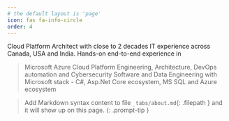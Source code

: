 ```yaml
---
# the default layout is 'page'
icon: fas fa-info-circle
order: 4
---
```


Cloud Platform Architect with close to 2 decades IT experience across Canada, USA and India. 
Hands-on end-to-end experience in 
> Microsoft Azure Cloud Platform Engineering, Architecture, DevOps automation and Cybersecurity
> Software and Data Engineering with Microsoft stack - C#, Asp.Net Core ecosystem, MS SQL and Azure ecosystem

> Add Markdown syntax content to file `_tabs/about.md`{: .filepath } and it will show up on this page.
{: .prompt-tip }

